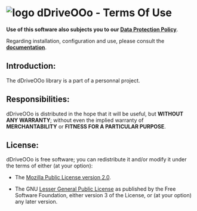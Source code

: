 # ![logo][1] dDriveOOo - Terms Of Use

**Use of this software also subjects you to our [Data Protection Policy][2]**.

Regarding installation, configuration and use,
please consult the **[documentation][3]**.

## Introduction:

The dDriveOOo library is a part of a personnal project.

## Responsibilities:

dDriveOOo is distributed in the hope that it will be useful,
but **WITHOUT ANY WARRANTY**; without even the implied warranty of
**MERCHANTABILITY** or **FITNESS FOR A PARTICULAR PURPOSE**.

## License:

dDriveOOo is free software; you can redistribute it and/or
modify it under the terms of either (at your option):

- The [Mozilla Public License version 2.0][4].

- The GNU [Lesser General Public License][5] as published by the Free Software
Foundation, either version 3 of the License, or (at your option) any later version.

[1]: <https://prrvchr.github.io/dDriveOOo/img/dDriveOOo.png>
[2]: <https://prrvchr.github.io/dDriveOOo/source/dDriveOOo/registration/PrivacyPolicy_en>
[3]: <https://prrvchr.github.io/dDriveOOo/>
[4]: <http://mozilla.org/MPL/2.0/>
[5]: <http://www.gnu.org/licenses/lgpl-3.0.html>
